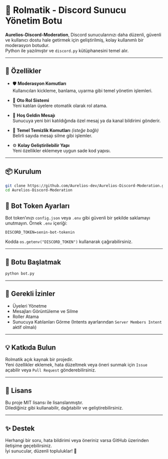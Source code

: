# 🤖 Rolmatik - Discord Sunucu Yönetim Botu

**Aurelios-Discord-Moderation**, Discord sunucularınızı daha düzenli, güvenli ve kullanıcı dostu hale getirmek için geliştirilmiş, kolay kullanımlı bir moderasyon botudur.  
Python ile yazılmıştır ve `discord.py` kütüphanesini temel alır.

---

## 🔧 Özellikler

- 🛡️ **Moderasyon Komutları**  
  Kullanıcıları kickleme, banlama, uyarma gibi temel yönetim işlemleri.

- 🧾 **Oto Rol Sistemi**  
  Yeni katılan üyelere otomatik olarak rol atama.

- 👋 **Hoş Geldin Mesajı**  
  Sunucuya yeni biri katıldığında özel mesaj ya da kanal bildirimi gönderir.

- 🧹 **Temel Temizlik Komutları** *(isteğe bağlı)*  
  Belirli sayıda mesajı silme gibi işlemler.

- ⚙️ **Kolay Geliştirilebilir Yapı**  
  Yeni özellikler eklemeye uygun sade kod yapısı.

---

## 📦 Kurulum

```bash
git clone https://github.com/Aurelios-dev/Aurelios-Discord-Moderation.git
cd Aurelios-Discord-Moderation
```

## 🔑 Bot Token Ayarları

Bot token’ınızı `config.json` veya `.env` gibi güvenli bir şekilde saklamayı unutmayın. Örnek `.env` içeriği:

```
DISCORD_TOKEN=senin-bot-tokenin
```

Kodda `os.getenv("DISCORD_TOKEN")` kullanarak çağırabilirsiniz.

---

## 🚀 Botu Başlatmak

```bash
python bot.py
```

---

## 📌 Gerekli İzinler

- Üyeleri Yönetme
- Mesajları Görüntüleme ve Silme
- Roller Atama
- Sunucuya Katılanları Görme (Intents ayarlarından `Server Members Intent` aktif olmalı)

---

## 💡 Katkıda Bulun

Rolmatik açık kaynak bir projedir.  
Yeni özellikler eklemek, hata düzeltmek veya öneri sunmak için `Issue` açabilir veya `Pull Request` gönderebilirsiniz.

---

## 📝 Lisans

Bu proje MIT lisansı ile lisanslanmıştır.  
Dilediğiniz gibi kullanabilir, dağıtabilir ve geliştirebilirsiniz.

---

## ✨ Destek

Herhangi bir soru, hata bildirimi veya öneriniz varsa GitHub üzerinden iletişime geçebilirsiniz.  
İyi sunucular, düzenli topluluklar! 🚀
